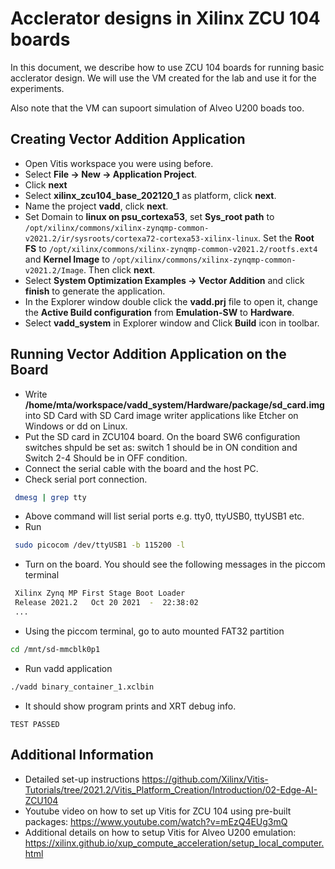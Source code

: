 # Acclerator designs in Xilinx ZCU 104 boards

In this document, we describe how to use ZCU 104 boards for running basic acclerator design. We will use the VM created for the lab and use it for the experiments.

Also note that the VM can supoort simulation of Alveo U200 boads too.

## Creating Vector Addition Application

   - Open Vitis workspace you were using before.
   - Select **File -> New -> Application Project**.
   - Click **next**
   - Select **xilinx_zcu104_base_202120_1** as platform, click **next**.
   - Name the project **vadd**, click **next**.
   - Set Domain to **linux on psu_cortexa53**, set **Sys_root path** to ```/opt/xilinx/commons/xilinx-zynqmp-common-v2021.2/ir/sysroots/cortexa72-cortexa53-xilinx-linux```. Set the **Root FS** to ```/opt/xilinx/commons/xilinx-zynqmp-common-v2021.2/rootfs.ext4``` and **Kernel Image** to ```/opt/xilinx/commons/xilinx-zynqmp-common-v2021.2/Image```. Then click **next**.
   - Select **System Optimization Examples -> Vector Addition** and click **finish** to generate the application.
   - In the Explorer window double click the **vadd.prj** file to open it, change the **Active Build configuration** from **Emulation-SW** to **Hardware**.
   - Select **vadd_system** in Explorer window and Click **Build** icon in toolbar.

## Running Vector Addition Application on the Board

   - Write **/home/mta/workspace/vadd_system/Hardware/package/sd_card.img** into SD Card with SD Card image writer applications like Etcher on Windows or dd on Linux.
   - Put the SD card in ZCU104 board. On the board SW6 configuration switches shpuld be set as: switch 1 should be in ON condition and Switch 2-4 Should be in OFF condition.
   - Connect the serial cable with the board and the host PC.
   - Check serial port connection. 

   ```bash
	dmesg | grep tty
   ```
   
   - Above command will list serial ports e.g. tty0, ttyUSB0, ttyUSB1 etc. 
   - Run 
	
   ```bash
	sudo picocom /dev/ttyUSB1 -b 115200 -l
   ```
   
   - Turn on the board. You should see the following messages in the piccom terminal
	
   ```bash
	Xilinx Zynq MP First Stage Boot Loader 
	Release 2021.2   Oct 20 2021  -  22:38:02
	...
   ```
   
   - Using the piccom terminal, go to auto mounted FAT32 partition

   ```bash
   cd /mnt/sd-mmcblk0p1
   ```

   - Run vadd application

   ```bash
   ./vadd binary_container_1.xclbin
   ```

   - It should show program prints and XRT debug info.
   ```
   TEST PASSED
   ```

## Additional Information

   - Detailed set-up instructions https://github.com/Xilinx/Vitis-Tutorials/tree/2021.2/Vitis_Platform_Creation/Introduction/02-Edge-AI-ZCU104
   - Youtube video on how to set up Vitis for ZCU 104 using pre-built packages: https://www.youtube.com/watch?v=mEzQ4EUg3mQ
   - Additional details on how to setup Vitis for Alveo U200 emulation: https://xilinx.github.io/xup_compute_acceleration/setup_local_computer.html

